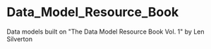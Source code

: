 # Data_Model_Resource_Book
Data models built on "The Data Model Resource Book Vol. 1" by Len Silverton
